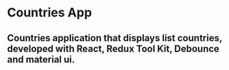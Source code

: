 # Countries App

## Countries application that displays list countries, developed with React, Redux Tool Kit, Debounce and material ui.
